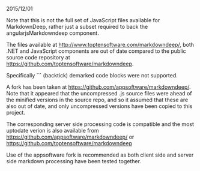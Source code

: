 ﻿2015/12/01

Note that this is not the full set of JavaScript files available for MarkdownDeep, rather just a subset
required to back the angularjsMarkdowndeep component.

The files available at http://www.toptensoftware.com/markdowndeep/, both .NET and JavaScript components are
out of date compared to the public source code repository at https://github.com/toptensoftware/markdowndeep.

Specifically ``` (backtick) demarked code blocks were not supported.

A fork has been taken at https://github.com/appsoftware/markdowndeep/. Note that it appeared that the uncompressed .js source files were ahead of the minified versions in the source repo, and so it assumed that these are also out of date, and only uncompressed versions have been copied to this project.


The corresponding server side processing code is compatible and the most uptodate verion is also available from https://github.com/appsoftware/markdowndeep/ or https://github.com/toptensoftware/markdowndeep

Use of the appsoftware fork is recommended as both client side and server side markdown processing have been tested together.


 